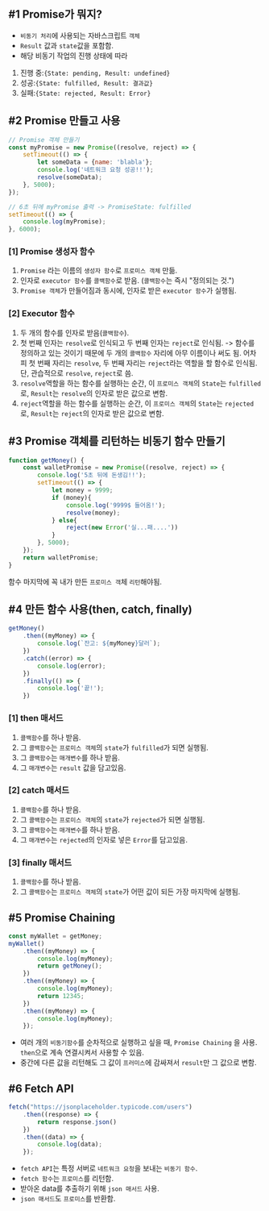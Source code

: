 ## #1 Promise가 뭐지?

- `비동기 처리`에 사용되는 자바스크립트 `객체`
-  `Result` 값과 `state`값을 포함함.
- 해당 비동기 작업의 진행 상태에 따라 
1) 진행 중:`{State: pending, Result: undefined}`
2) 성공:`{State: fulfilled, Result: 결과값}`
3) 실패:`{State: rejected, Result: Error}`

## #2 Promise 만들고 사용

```js title:Promise
// Promise 객체 만들기
const myPromise = new Promise((resolve, reject) => {
	setTimeout(() => {
		let someData = {name: 'blabla'};
		console.log('네트워크 요청 성공!!');
		resolve(someData);	
	}, 5000);
});

// 6초 뒤에 myPromise 출력 -> PromiseState: fulfilled
setTimeout(() => {
	console.log(myPromise);
}, 6000);
```

### [1] Promise 생성자 함수

1)  `Promise` 라는 이름의 `생성자 함수`로 `프로미스 객체` 만듦.
2)  인자로 `executor 함수`를 `콜백함수`로 받음. (`콜백함수`는 즉시 "정의되는 것.")
3)  `Promise 객체`가 만들어짐과 동시에, 인자로 받은 `executor 함수`가 실행됨.

### [2] Executor 함수

1)  두 개의 함수를 인자로 받음(`콜백함수`).
2)  첫 번째 인자는 `resolve`로 인식되고 두 번째 인자는 `reject`로 인식됨.
	-> 함수를 정의하고 있는 것이기 때문에 두 개의 `콜백함수` 자리에 아무 이름이나 써도 됨. 어차피 첫 번째 자리는 `resolve`, 두 번째 자리는 `reject`라는 역할을 할 함수로 인식됨. 단, 관습적으로 `resolve`, `reject`로 씀.
3)  `resolve`역할을 하는 함수를 실행하는 순간,  이 `프로미스 객체`의 `State`는 `fulfilled`로, `Result`는 `resolve`의 인자로 받은 값으로 변함.
4)  `reject`역할을 하는 함수를 실행하는 순간, 이 `프로미스 객체`의 `State`는 `rejected`로, `Result`는 `reject`의 인자로 받은 값으로 변함.

## #3 Promise 객체를 리턴하는 비동기 함수 만들기

```js title:"Promise 객체를 리턴하는 비동기 함수 만들기"
function getMoney() {
	const walletPromise = new Promise((resolve, reject) => {
		console.log('5초 뒤에 돈생김!!');
		setTimeout(() => {
			let money = 9999;
			if (money){
				console.log('9999$ 들어옴!');
				resolve(money);
			} else{
				reject(new Error('실...패....'))
			}			
		}, 5000);
	});
	return walletPromise;
}
```

 함수 마지막에 꼭 내가 만든 `프로미스 객`체 `리턴`해야됨.

## #4 만든 함수 사용(then, catch, finally)

```js title:"then, catch, finally"
getMoney()
	.then((myMoney) => {
		console.log(`잔고: ${myMoney}달러`);
	})
	.catch((error) => {
		console.log(error);
	})
	.finally(() => {
		console.log('끝!');
	})
```

### [1] then 매서드

1) `콜백함수`를 하나 받음.
2) 그 `콜백함수`는 `프로미스 객체`의 `state`가 `fulfilled`가 되면 실행됨.
3) 그 `콜백함수`는 `매개변수`를 하나 받음.
4) 그 `매개변수`는 `result` 값을 담고있음.

### [2] catch 매서드

1) `콜백함수`를 하나 받음.
2) 그 `콜백함수`는 `프로미스 객체`의 `state`가 `rejected`가 되면 실행됨.
3) 그 `콜백함수`는 `매개변수`를 하나 받음.
4) 그 `매개변수`는 `rejected`의 인자로 넣은 `Error`를 담고있음.

### [3] finally 매서드

1) `콜백함수`를 하나 받음.
2) 그 `콜백함수`는 `프로미스 객체`의 `state`가 어떤 값이 되든 가장 마지막에 실행됨.

## #5 Promise Chaining

```js title:"Promise Chaining"
const myWallet = getMoney;
myWallet()
	.then((myMoney) => {
		console.log(myMoney);
		return getMoney();
	})
	.then((myMoney) => {
		console.log(myMoney);
		return 12345;
	})
	.then((myMoney) => {
		console.log(myMoney);
	});
```

- 여러 개의 `비동기함수`를 순차적으로 실행하고 싶을 때, `Promise Chaining` 을 사용. `then`으로 계속 연결시켜서 사용할 수 있음.
- 중간에 다른 값을 리턴해도 그 값이 `프러미스`에 감싸져서 `result`만 그 값으로 변함.

## #6 Fetch API

```js title:"Fetch API"
fetch("https://jsonplaceholder.typicode.com/users")
	.then((response) => {
		return response.json()
	})
	.then((data) => {
		console.log(data);
	});
```

- `fetch API`는 특정 서버로 `네트워크 요청`을 보내는 `비동기 함수`.
- `fetch 함수`는 `프로미스`를 리턴함.
- 받아온 data를 추출하기 위해 `json 매서드` 사용.
- `json 매서드`도 `프로미스`를 반환함.